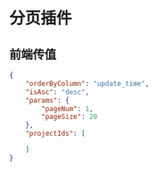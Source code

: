 # 分页插件

## 前端传值

```json
{
    "orderByColumn": "update_time",
    "isAsc": "desc",
    "params": {
        "pageNum": 1,
        "pageSize": 20
    },
    "projectIds": [

    ]
}
```  
